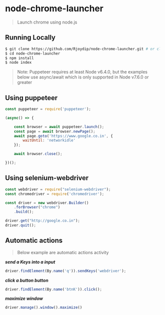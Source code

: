 # node-chrome-launcher

> Launch chrome using node.js

## Running Locally

```bash
$ git clone https://github.com/Rjoydip/node-chrome-launcher.git # or clone your own fork
$ cd node-chrome-launcher
$ npm install
$ node index
```

> Note: Puppeteer requires at least Node v6.4.0, but the examples below use async/await which is only supported in Node v7.6.0 or greater

## Using puppeteer

```js
const puppeteer = require('puppeteer');

(async() => {

    const browser = await puppeteer.launch();
    const page = await browser.newPage();
    await page.goto('https://www.google.co.in', {
        waitUntil: 'networkidle'
    });

    await browser.close();

})();
```

## Using selenium-webdriver

```js
const webdriver = require("selenium-webdriver");
const chromedriver = require('chromedriver');

const driver = new webdriver.Builder()
    .forBrowser("chrome")
    .build();

driver.get("http://google.co.in");
driver.quit();
```

## Automatic actions

> Below example are automatic actions activity 

***send a Keys into a input***

```js
driver.findElement(By.name('q')).sendKeys('webdriver');
```

***click a button button***

```js
driver.findElement(By.name('btnK')).click();
```

***maximize window***
```js
driver.manage().window().maximize() 
```
